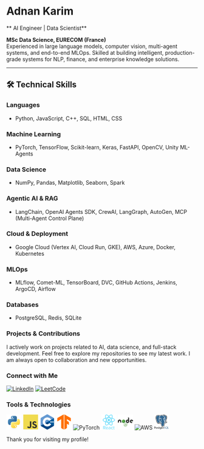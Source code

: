 # Adnan Karim  
** AI Engineer | Data Scientist**

**MSc Data Science, EURECOM (France)**  
Experienced in large language models, computer vision, multi-agent systems, and end-to-end MLOps. Skilled at building intelligent, production-grade systems for NLP, finance, and enterprise knowledge solutions.

---

## 🛠️ Technical Skills

### Languages
- Python, JavaScript, C++, SQL, HTML, CSS

### Machine Learning
- PyTorch, TensorFlow, Scikit-learn, Keras, FastAPI, OpenCV, Unity ML-Agents

### Data Science
- NumPy, Pandas, Matplotlib, Seaborn, Spark

### Agentic AI & RAG
- LangChain, OpenAI Agents SDK, CrewAI, LangGraph, AutoGen, MCP (Multi-Agent Control Plane)

### Cloud & Deployment
- Google Cloud (Vertex AI, Cloud Run, GKE), AWS, Azure, Docker, Kubernetes

### MLOps
- MLflow, Comet-ML, TensorBoard, DVC, GitHub Actions, Jenkins, ArgoCD, Airflow

### Databases
- PostgreSQL, Redis, SQLite
### Projects & Contributions
I actively work on projects related to AI, data science, and full-stack development. Feel free to explore my repositories to see my latest work. I am always open to collaboration and new opportunities.

### Connect with Me
<p align="left">
<a href="https://linkedin.com/in/adnan-karim-dl" target="_blank"><img src="https://raw.githubusercontent.com/rahuldkjain/github-profile-readme-generator/master/src/images/icons/Social/linked-in-alt.svg" alt="LinkedIn" height="30" width="40" /></a>
<a href="https://www.leetcode.com/adnankarim" target="_blank"><img src="https://raw.githubusercontent.com/rahuldkjain/github-profile-readme-generator/master/src/images/icons/Social/leet-code.svg" alt="LeetCode" height="30" width="40" /></a>
</p>

### Tools & Technologies
<p align="left">
<img src="https://raw.githubusercontent.com/devicons/devicon/master/icons/python/python-original.svg" alt="Python" width="40" height="40"/>
<img src="https://raw.githubusercontent.com/devicons/devicon/master/icons/javascript/javascript-original.svg" alt="JavaScript" width="40" height="40"/>
<img src="https://raw.githubusercontent.com/devicons/devicon/master/icons/cplusplus/cplusplus-original.svg" alt="C++" width="40" height="40"/>
<img src="https://raw.githubusercontent.com/devicons/devicon/master/icons/tensorflow/tensorflow-original.svg" alt="TensorFlow" width="40" height="40"/>
<img src="https://www.vectorlogo.zone/logos/pytorch/pytorch-icon.svg" alt="PyTorch" width="40" height="40"/>
<img src="https://raw.githubusercontent.com/devicons/devicon/master/icons/react/react-original-wordmark.svg" alt="React" width="40" height="40"/>
<img src="https://raw.githubusercontent.com/devicons/devicon/master/icons/nodejs/nodejs-original-wordmark.svg" alt="Node.js" width="40" height="40"/>
<img src="https://www.vectorlogo.zone/logos/amazonaws/amazonaws-icon.svg" alt="AWS" width="40" height="40"/>
<img src="https://raw.githubusercontent.com/devicons/devicon/master/icons/postgresql/postgresql-original-wordmark.svg" alt="PostgreSQL" width="40" height="40"/>
</p>

Thank you for visiting my profile!

